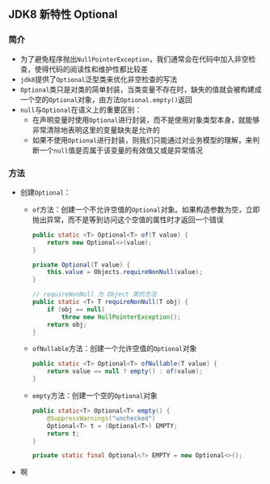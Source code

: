 ## JDK8 新特性 Optional

### 简介

- 为了避免程序抛出`NullPointerException`，我们通常会在代码中加入非空检查，使得代码的阅读性和维护性都比较差
- `jdk8`提供了`Optional`泛型类来优化非空检查的写法
- `Optional`类只是对类的简单封装，当类变量不存在时，缺失的值就会被构建成一个空的`Optional`对象，由方法`Optional.empty()`返回
- `null`与`Optional`在语义上的重要区别：
  - 在声明变量时使用`Optional`进行封装，而不是使用对象类型本身，就能够非常清除地表明这里的变量缺失是允许的
  - 如果不使用`Optional`进行封装，则我们只能通过对业务模型的理解，来判断一个`null`值是否属于该变量的有效值又或是异常情况

### 方法

- 创建`Optional`：

  - `of`方法：创建一个不允许空值的`Optional`对象。如果构造参数为空，立即抛出异常，而不是等到访问这个空值的属性时才返回一个错误

    ```java
    public static <T> Optional<T> of(T value) {
        return new Optional<>(value);
    }
    
    private Optional(T value) {
        this.value = Objects.requireNonNull(value);
    }
    
    // requireNonNull 为 Object 类的方法
    public static <T> T requireNonNull(T obj) {
        if (obj == null)
            throw new NullPointerException();
        return obj;
    }
    ```

  - `ofNullable`方法：创建一个允许空值的`Optional`对象

    ```java
    public static <T> Optional<T> ofNullable(T value) {
        return value == null ? empty() : of(value);
    }
    ```

  - `empty`方法：创建一个空的`Optional`对象

    ```java
    public static<T> Optional<T> empty() {
        @SuppressWarnings("unchecked")
        Optional<T> t = (Optional<T>) EMPTY;
        return t;
    }
    
    private static final Optional<?> EMPTY = new Optional<>();
    ```

- 啊